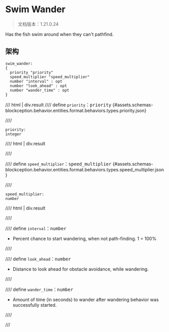 # Swim Wander

> 文档版本：1.21.0.24

Has the fish swim around when they can't pathfind.

## 架构

```mcschema
swim_wander:
{
  priority "priority"
  speed_multiplier "speed_multiplier"
  number "interval" : opt
  number "look_ahead" : opt
  number "wander_time" : opt
}

```

/// html | div.result
//// define
`priority`：<samp>priority</samp> {#assets.schemas-blockception.behavior.entities.format.behaviors.types.priority.json}


////

```mcschema
priority:
integer

```

//// html | div.result

////



//// define
`speed_multiplier`：<samp>speed_multiplier</samp> {#assets.schemas-blockception.behavior.entities.format.behaviors.types.speed_multiplier.json}


////

```mcschema
speed_multiplier:
number

```

//// html | div.result

////



//// define
`interval`：<samp>number</samp>

- Percent chance to start wandering, when not path-finding. 1 = 100%


////


//// define
`look_ahead`：<samp>number</samp>

- Distance to look ahead for obstacle avoidance, while wandering.


////


//// define
`wander_time`：<samp>number</samp>

- Amount of time (in seconds) to wander after wandering behavior was successfully started.


////


///


